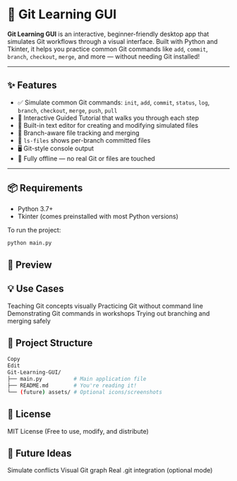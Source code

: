 # 🌙 Git Learning GUI

**Git Learning GUI** is an interactive, beginner-friendly desktop app that simulates Git workflows through a visual interface. Built with Python and Tkinter, it helps you practice common Git commands like `add`, `commit`, `branch`, `checkout`, `merge`, and more — without needing Git installed!

---

## ✨ Features

- ✅ Simulate common Git commands: `init`, `add`, `commit`, `status`, `log`, `branch`, `checkout`, `merge`, `push`, `pull`
- 🧠 Interactive Guided Tutorial that walks you through each step
- 📝 Built-in text editor for creating and modifying simulated files
- 🌿 Branch-aware file tracking and merging
- 📂 `ls-files` shows per-branch committed files
- 🖥️ Git-style console output
- 🔄 Fully offline — no real Git or files are touched

---

## 📦 Requirements

- Python 3.7+
- Tkinter (comes preinstalled with most Python versions)

To run the project:

```bash
python main.py
```

## 📸 Preview

## 💡 Use Cases

Teaching Git concepts visually
Practicing Git without command line
Demonstrating Git commands in workshops
Trying out branching and merging safely

## 📁 Project Structure

```bash
Copy
Edit
Git-Learning-GUI/
├── main.py          # Main application file
├── README.md        # You're reading it!
└── (future) assets/ # Optional icons/screenshots
```

## 📃 License

MIT License (Free to use, modify, and distribute)

## 🚀 Future Ideas

Simulate conflicts
Visual Git graph
Real .git integration (optional mode)
